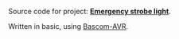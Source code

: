 Source code for project: **[Emergency strobe light](http://uctrl.net/projects/95/avr/emergency-strobe-light)**.

Written in basic, using [Bascom-AVR](http://www.mcselec.com/).